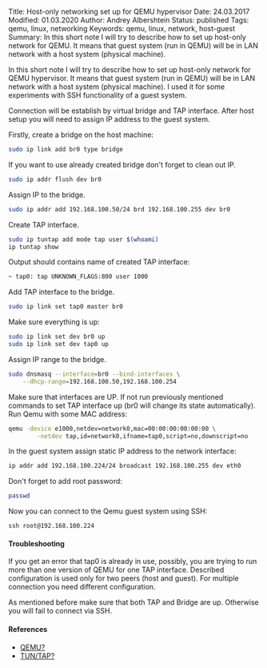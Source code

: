 Title: Host-only networking set up for QEMU hypervisor
Date: 24.03.2017
Modified: 01.03.2020
Author: Andrey Albershtein
Status: published
Tags: qemu, linux, networking
Keywords: qemu, linux, network, host-guest
Summary: In this short note I will try to describe how to set up host-only network for QEMU. It means that guest system (run in QEMU) will be in LAN network with a host system (physical machine).

In this short note I will try to describe how to set up host-only network for QEMU
hypervisor. It means that guest system (run in QEMU) will be in LAN network
with a host system (physical machine). I used it for some experiments with SSH 
functionality of a guest system.

Connection will be establish by virtual bridge and TAP interface. After host
setup you will need to assign IP address to the guest system.

Firstly, create a bridge on the host machine:

```sh
sudo ip link add br0 type bridge
```

If you want to use already created bridge don't forget to clean out IP.

```sh
sudo ip addr flush dev br0
```

Assign IP to the bridge.

```sh
sudo ip addr add 192.168.100.50/24 brd 192.168.100.255 dev br0
```

Create TAP interface.

```sh
sudo ip tuntap add mode tap user $(whoami)
ip tuntap show
```

Output should contains name of created TAP interface:

```sh
~ tap0: tap UNKNOWN_FLAGS:800 user 1000
```

Add TAP interface to the bridge.

```sh
sudo ip link set tap0 master br0
```

Make sure everything is up:

```sh
sudo ip link set dev br0 up
sudo ip link set dev tap0 up
```

Assign IP range to the bridge.

```sh
sudo dnsmasq --interface=br0 --bind-interfaces \
    --dhcp-range=192.168.100.50,192.168.100.254
```

Make sure that interfaces are UP. If not run previously mentioned commands to set
TAP interface up (br0 will change its state automatically). Run Qemu with some
MAC address:

```sh
qemu -device e1000,netdev=network0,mac=00:00:00:00:00:00 \
        -netdev tap,id=network0,ifname=tap0,script=no,downscript=no
```

In the guest system assign static IP address to the network interface:

```sh
ip addr add 192.168.100.224/24 broadcast 192.168.100.255 dev eth0
```

Don't forget to add root password:

```sh
passwd
```

Now you can connect to the Qemu guest system using SSH:

```
ssh root@192.168.100.224
```

#### Troubleshooting

If you get an error that tap0 is already in use, possibly, you are trying to run
more than one version of QEMU for one TAP interface. Described configuration is
used only for two peers (host and guest). For multiple connection you need
different configuration.

As mentioned before make sure that both TAP and Bridge are up.  Otherwise you
will fail to connect via SSH.

#### References

- [QEMU?](http://www.qemu-project.org/)
- [TUN/TAP?](https://en.wikipedia.org/wiki/TUN/TAP)
